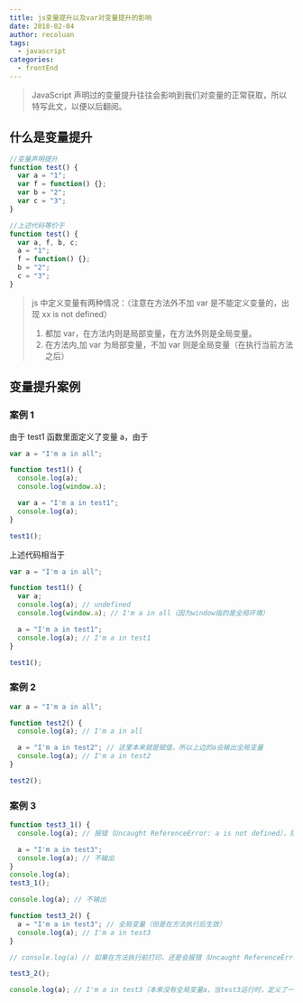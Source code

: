 ```yaml
---
title: js变量提升以及var对变量提升的影响
date: 2018-02-04
author: recoluan
tags:
  - javascript
categories:
  - frontEnd
---
```


> JavaScript 声明过的变量提升往往会影响到我们对变量的正常获取，所以特写此文，以便以后翻阅。

<!-- more -->

## 什么是变量提升

```js
//变量声明提升
function test() {
  var a = "1";
  var f = function() {};
  var b = "2";
  var c = "3";
}

//上述代码等价于
function test() {
  var a, f, b, c;
  a = "1";
  f = function() {};
  b = "2";
  c = "3";
}
```

> js 中定义变量有两种情况：（注意在方法外不加 var 是不能定义变量的，出现 xx is not defined）
>
> 1.  都加 var，在方法内则是局部变量，在方法外则是全局变量。
> 2.  在方法内,加 var 为局部变量，不加 var 则是全局变量（在执行当前方法之后）

## 变量提升案例

### 案例 1

由于 test1 函数里面定义了变量 a，由于

```js
var a = "I'm a in all";

function test1() {
  console.log(a);
  console.log(window.a);

  var a = "I'm a in test1";
  console.log(a);
}

test1();
```

上述代码相当于

```js
var a = "I'm a in all";

function test1() {
  var a;
  console.log(a); // undefined
  console.log(window.a); // I'm a in all（因为window指的是全局环境）

  a = "I'm a in test1";
  console.log(a); // I'm a in test1
}

test1();
```

### 案例 2

```js
var a = "I'm a in all";

function test2() {
  console.log(a); // I'm a in all

  a = "I'm a in test2"; // 这里本来就是赋值，所以上边的a会输出全局变量
  console.log(a); // I'm a in test2
}

test2();
```

### 案例 3

```js
function test3_1() {
  console.log(a); // 报错（Uncaught ReferenceError: a is not defined），阻断以下代码的运行

  a = "I'm a in test3";
  console.log(a); // 不输出
}
console.log(a);
test3_1();

console.log(a); // 不输出
```

```js
function test3_2() {
  a = "I'm a in test3"; // 全局变量（但是在方法执行后生效）
  console.log(a); // I'm a in test3
}

// console.log(a) // 如果在方法执行前打印，还是会报错（Uncaught ReferenceError: a is not defined），阻断以下代码的运行

test3_2();

console.log(a); // I'm a in test3（本来没有全局变量a，当test3运行时，定义了一个全局变量a，所以这里会输出）
```
